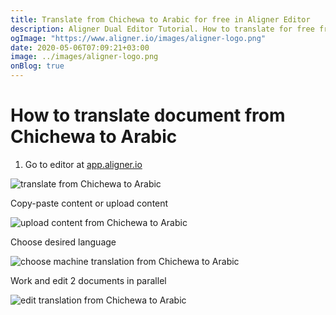 ```yaml
---
title: Translate from Chichewa to Arabic for free in Aligner Editor
description: Aligner Dual Editor Tutorial. How to translate for free from Chichewa to Arabic. Aligner is multilingual document management platform. 
ogImage: "https://www.aligner.io/images/aligner-logo.png"
date: 2020-05-06T07:09:21+03:00
image: ../images/aligner-logo.png
onBlog: true
---
```


# How to translate document from Chichewa to Arabic

1. Go to editor at [app.aligner.io](https://app.aligner.io "Aligner App web page")

![translate from Chichewa to Arabic](../aligner-blank-editor.png "translate from Chichewa to Arabic")

Copy-paste content or upload content

![upload content from Chichewa to Arabic](../aligner-uploaded-document.png "upload content from Chichewa to Arabic")

Choose desired language

![choose machine translation from Chichewa to Arabic](../aligner-language-dropdown.png "choose machine translation from Chichewa to Arabic")

Work and edit 2 documents in parallel

![edit translation from Chichewa to Arabic](../aligner-double-sitded-editor.png "edit translation from Chichewa to Arabic")

